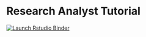 
<!-- README.md is generated from README.Rmd. Please edit that file -->

# Research Analyst Tutorial

<!-- badges: start -->

[![Launch Rstudio
Binder](http://mybinder.org/badge_logo.svg)](https://mybinder.org/v2/gh/danielbride/Research-Analyst-Tutorial/master?urlpath=shiny/r-code)
<!-- badges: end -->
